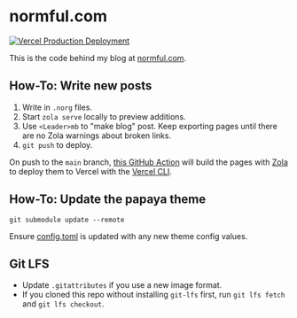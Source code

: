 # normful.com

[![Vercel Production Deployment](https://github.com/normful/blog/actions/workflows/deploy-prod-to-vercel.yaml/badge.svg)](https://github.com/normful/blog/actions/workflows/deploy-prod-to-vercel.yaml)

This is the code behind my blog at [normful.com](https://www.normful.com).

## How-To: Write new posts

1. Write in `.norg` files.
2. Start `zola serve` locally to preview additions.
3. Use `<Leader>mb` to "make blog" post. Keep exporting pages until there are no Zola warnings about broken links.
4. `git push` to deploy.
    
On push to the `main` branch, [this GitHub Action](https://github.com/normful/blog/actions) will build the pages with [Zola](https://www.getzola.org) to deploy them to Vercel with the [Vercel CLI](https://vercel.com/docs/cli).

## How-To: Update the papaya theme

```
git submodule update --remote
```

Ensure [config.toml](config.toml) is updated with any new theme config values.

## Git LFS

- Update `.gitattributes` if you use a new image format.
- If you cloned this repo without installing `git-lfs` first, run `git lfs fetch` and `git lfs checkout`.
